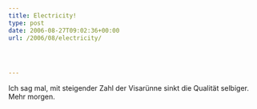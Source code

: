 ```yaml
---
title: Electricity!
type: post
date: 2006-08-27T09:02:36+00:00
url: /2006/08/electricity/




---
```

Ich sag mal, mit steigender Zahl der Visarünne sinkt die Qualität selbiger. Mehr morgen.
